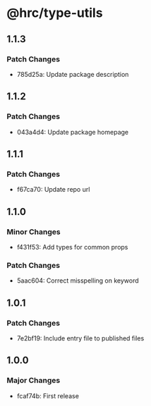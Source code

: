 # @hrc/type-utils

## 1.1.3

### Patch Changes

- 785d25a: Update package description

## 1.1.2

### Patch Changes

- 043a4d4: Update package homepage

## 1.1.1

### Patch Changes

- f67ca70: Update repo url

## 1.1.0

### Minor Changes

- f431f53: Add types for common props

### Patch Changes

- 5aac604: Correct misspelling on keyword

## 1.0.1

### Patch Changes

- 7e2bf19: Include entry file to published files

## 1.0.0

### Major Changes

- fcaf74b: First release
